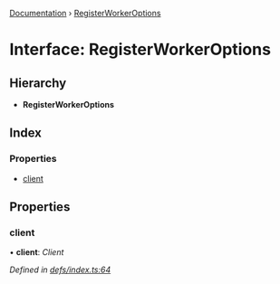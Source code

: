 [Documentation](../README.md) › [RegisterWorkerOptions](registerworkeroptions.md)

# Interface: RegisterWorkerOptions

## Hierarchy

* **RegisterWorkerOptions**

## Index

### Properties

* [client](registerworkeroptions.md#client)

## Properties

###  client

• **client**: *Client*

*Defined in [defs/index.ts:64](https://github.com/badbatch/graphql-box/blob/7171508/packages/worker-client/src/defs/index.ts#L64)*
